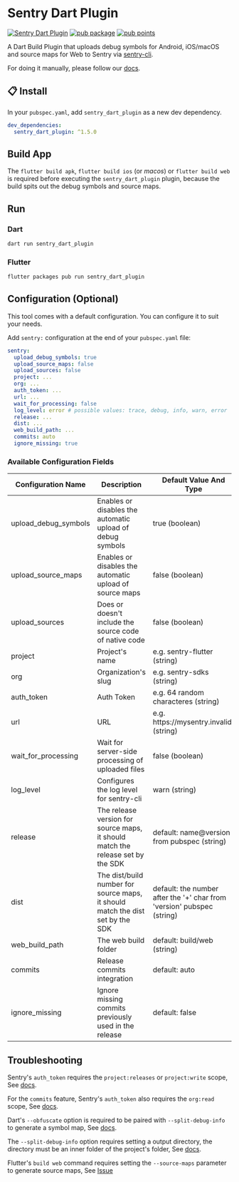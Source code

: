 # Sentry Dart Plugin

[![Sentry Dart Plugin](https://github.com/getsentry/sentry-dart-plugin/actions/workflows/dart_plugin.yml/badge.svg)](https://github.com/getsentry/sentry-dart-plugin/actions/workflows/dart_plugin.yml)
[![pub package](https://img.shields.io/pub/v/sentry_dart_plugin.svg)](https://pub.dev/packages/sentry_dart_plugin)
[![pub points](https://img.shields.io/pub/points/sentry_dart_plugin)](https://pub.dev/packages/sentry_dart_plugin/score)

A Dart Build Plugin that uploads debug symbols for Android, iOS/macOS and source maps for Web to Sentry via [sentry-cli](https://docs.sentry.io/product/cli/).

For doing it manually, please follow our [docs](https://docs.sentry.io/platforms/flutter/upload-debug/).

## :clipboard: Install

In your `pubspec.yaml`, add `sentry_dart_plugin` as a new dev dependency.

```yaml
dev_dependencies:
  sentry_dart_plugin: ^1.5.0
```

## Build App

The `flutter build apk`, `flutter build ios` (or _macos_) or `flutter build web` is required before executing the `sentry_dart_plugin` plugin, because the build spits out the debug symbols and source maps.

## Run

### Dart

```bash
dart run sentry_dart_plugin
```

### Flutter

```bash
flutter packages pub run sentry_dart_plugin
```

## Configuration (Optional)

This tool comes with a default configuration. You can configure it to suit your needs.

Add `sentry:` configuration at the end of your `pubspec.yaml` file:

```yaml
sentry:
  upload_debug_symbols: true
  upload_source_maps: false
  upload_sources: false
  project: ...
  org: ...
  auth_token: ...
  url: ...
  wait_for_processing: false
  log_level: error # possible values: trace, debug, info, warn, error
  release: ...
  dist: ...
  web_build_path: ...
  commits: auto
  ignore_missing: true
```

### Available Configuration Fields

| Configuration Name | Description | Default Value And Type | Required | Alternative Environment variable |
| - | - | - | - | - |
| upload_debug_symbols | Enables or disables the automatic upload of debug symbols | true (boolean) | no | - |
| upload_source_maps | Enables or disables the automatic upload of source maps | false (boolean) | no | - |
| upload_sources | Does or doesn't include the source code of native code | false (boolean) | no | - |
| project | Project's name | e.g. sentry-flutter (string) | yes | SENTRY_PROJECT |
| org | Organization's slug | e.g. sentry-sdks (string) | yes | SENTRY_ORG |
| auth_token | Auth Token | e.g. 64 random characteres (string)  | yes | SENTRY_AUTH_TOKEN |
| url | URL | e.g. https<area>://mysentry.invalid/ (string)  | no | SENTRY_URL |
| wait_for_processing | Wait for server-side processing of uploaded files | false (boolean)  | no | - |
| log_level | Configures the log level for sentry-cli | warn (string)  | no | SENTRY_LOG_LEVEL |
| release | The release version for source maps, it should match the release set by the SDK | default: name@version from pubspec (string)  | no | SENTRY_RELEASE |
| dist | The dist/build number for source maps, it should match the dist set by the SDK | default: the number after the '+' char from 'version' pubspec (string)  | no | SENTRY_DIST |
| web_build_path | The web build folder | default: build/web (string)  | no | - |
| commits | Release commits integration | default: auto | no | - |
| ignore_missing | Ignore missing commits previously used in the release | default: false | no | - |

## Troubleshooting

Sentry's `auth_token` requires the `project:releases` or `project:write` scope, See [docs](https://docs.sentry.io/product/cli/dif/#permissions).

For the `commits` feature, Sentry's `auth_token` also requires the `org:read` scope, See [docs](https://docs.sentry.io/api/permissions/#releases).

Dart's `--obfuscate` option is required to be paired with `--split-debug-info` to generate a symbol map, See [docs](https://github.com/flutter/flutter/wiki/Obfuscating-Dart-Code).

The `--split-debug-info` option requires setting a output directory, the directory must be an inner folder of the project's folder, See [docs](https://flutter.dev/docs/deployment/obfuscate#obfuscating-your-app).

Flutter's `build web` command requires setting the `--source-maps` parameter to generate source maps, See [Issue](https://github.com/flutter/flutter/issues/72150#issuecomment-755541599)
